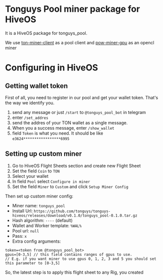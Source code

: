 # Tonguys Pool miner package for HiveOS

It is a HiveOS package for tonguys_pool.

We use [ton-miner-client](https://github.com/tonguys/ton-miner-client) as a pool client and [pow-miner-gpu](https://github.com/tontechio/pow-miner-gpu) as an opencl miner

# Configuring in HiveOS 

## Getting wallet token

First of all, you need to register in our pool and get your wallet token. That's the way we identify you.
1) send any message or just `/start` to `@tonguys_pool_bot` in telegram
2) enter `/set_addres`
3) send the addres of your TON wallet as a single message.
4) When you a success message, enter `/show_wallet`
5) field `Token` is what you need. It should be like `e3624*****************6995`

## Setting up custom miner

1) Go to HiveOS Flight Sheets section and create new Flight Sheet
2) Set the field `Coin` to `TON`
3) Select your wallet
4) In field `Pool` select `Configure in miner`
5) Set the field `Miner` to `Custom` and click `Setup Miner Config`

Then set up custom miner config:
* Miner name: `tonguys_pool`
* Install Url: `https://github.com/tonguys/tonguys-hiveos/releases/download/v0.1.0/tonguys_pool-0.1.0.tar.gz`
* Hash algorithm: `----` (default)
* Wallet and Worker template: `%WAL%`
* Pool url: `null`
* Pass: `x`
* Extra config arguments:
```
token=<token from @tonguys_pool_bot>
gpus=[0-3,5] // this field contains ranges of gpus to use. 
// E.g. if you want miner to use gpus 0, 1, 2, 3 and 5 you should set this parameter to [0-3,5]
```

So, the latest step is to apply this flight sheet to any Rig, you created

